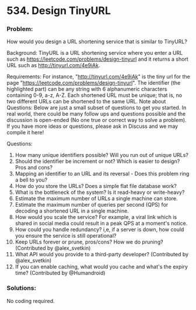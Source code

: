 # 534. Design TinyURL

### Problem:
How would you design a URL shortening service that is similar to TinyURL?

Background:
TinyURL is a URL shortening service where you enter a URL such as https://leetcode.com/problems/design-tinyurl and it returns a short URL such as http://tinyurl.com/4e9iAk.

Requirements:
For instance, "http://tinyurl.com/4e9iAk" is the tiny url for the page "https://leetcode.com/problems/design-tinyurl". The identifier (the highlighted part) can be any string with 6 alphanumeric characters containing 0-9, a-z, A-Z.
Each shortened URL must be unique; that is, no two different URLs can be shortened to the same URL.
Note about Questions:
Below are just a small subset of questions to get you started. In real world, there could be many follow ups and questions possible and the discussion is open-ended (No one true or correct way to solve a problem). If you have more ideas or questions, please ask in Discuss and we may compile it here!

Questions:
1. How many unique identifiers possible? Will you run out of unique URLs?
2. Should the identifier be increment or not? Which is easier to design? Pros and cons?
3. Mapping an identifier to an URL and its reversal - Does this problem ring a bell to you?
4. How do you store the URLs? Does a simple flat file database work?
5. What is the bottleneck of the system? Is it read-heavy or write-heavy?
6. Estimate the maximum number of URLs a single machine can store.
7. Estimate the maximum number of queries per second (QPS) for decoding a shortened URL in a single machine.
8. How would you scale the service? For example, a viral link which is shared in social media could result in a peak QPS at a moment's notice.
9. How could you handle redundancy? i,e, if a server is down, how could you ensure the service is still operational?
10. Keep URLs forever or prune, pros/cons? How we do pruning? (Contributed by @alex_svetkin)
11. What API would you provide to a third-party developer? (Contributed by @alex_svetkin)
12. If you can enable caching, what would you cache and what's the expiry time? (Contributed by @Humandroid)

### Solutions:

No coding required.